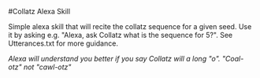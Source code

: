#Collatz Alexa Skill

Simple alexa skill that will recite the collatz sequence for a given seed.  Use it by asking e.g. "Alexa, ask Collatz what is the sequence for 5?".  See Utterances.txt for more guidance.

*Alexa will understand you better if you say Collatz will a long "o".  "Coal-otz"  not "cawl-otz"*
